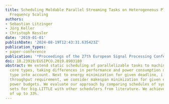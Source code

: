 ```yaml
---
title: Scheduling Moldable Parallel Streaming Tasks on Heterogeneous Platforms with
  Frequency Scaling
authors:
- Sebastian Litzinger
- Jörg Keller
- Christoph Kessler
date: '2019-01-01'
publishDate: '2024-08-19T12:43:31.635423Z'
publication_types:
- paper-conference
publication: '*Proceedings of the 27th European Signal Processing Conference (EUSIPCO)*'
doi: 10.23919/EUSIPCO.2019.8903180
abstract: We extend static scheduling of parallelizable tasks to machines with multiple
  core types, taking differences in performance and power consumption due to task
  type into account. Next to energy minimization for given deadline, i.e. for given
  throughput requirement, we consider makespan minimization for given energy or average
  power budgets. We evaluate our approach by comparing schedules of synthetic task
  sets for big.LITTLE with other schedulers from literature. We achieve an improvement
  of up to 33%.
---
```

